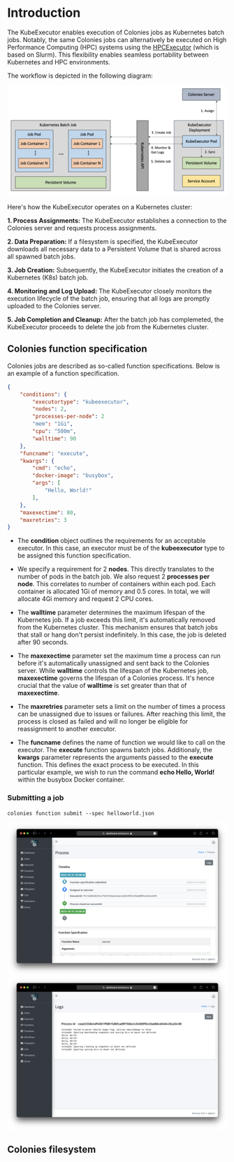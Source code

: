 # Introduction
The KubeExecutor enables execution of Colonies jobs as Kubernetes batch jobs. Notably, the same Colonies jobs can alternatively be executed on High Performance Computing (HPC) systems using the [HPCExecutor](https://github.com/colonyos/executors/tree/main/hpc) (which is based on Slurm). This flexibility enables seamless portability between Kubernetes and HPC environments.

The workflow is depicted in the following diagram:

![Design](docs/KubeExecutorDesign.png)

Here's how the KubeExecutor operates on a Kubernetes cluster:

**1. Process Assignments:** The KubeExecutor establishes a connection to the Colonies server and requests process assignments.

**2. Data Preparation:** If a filesystem is specified, the KubeExecutor downloads all necessary data to a Persistent Volume that is shared across all spawned batch jobs.

**3. Job Creation:** Subsequently, the KubeExecutor initiates the creation of a Kubernetes (K8s) batch job.

**4. Monitoring and Log Upload:** The KubeExecutor closely monitors the execution lifecycle of the batch job, ensuring that all logs are promptly uploaded to the Colonies server.

**5. Job Completion and Cleanup:**  After the batch job has complemeted, the KubeExecutor proceeds to delete the job from the Kubernetes cluster.

## Colonies function specification
Colonies jobs are described as so-called function specifications. Below is an example of a function specification.

```json
{
    "conditions": {
        "executortype": "kubeexecutor",
        "nodes": 2,
        "processes-per-node": 2 
        "mem": "1Gi",
        "cpu": "500m",
        "walltime": 90
    },
    "funcname": "execute",
    "kwargs": {
        "cmd": "echo",
        "docker-image": "busybox",
        "args": [
            "Hello, World!"
        ],
    },
    "maxexectime": 80,
    "maxretries": 3
}
```

* The **condition** object outlines the requirements for an acceptable executor. In this case, an executor must be of the **kubeexecutor** type to be assigned this function specification. 

* We specify a requirement for 2 **nodes**. This directly translates to the number of pods in the batch job. We also request 2 **processes per node**. This correlates to number of containers within each pod. Each container is allocated 1Gi of memory and 0.5 cores. In total, we will allocate 4Gi memory and request 2 CPU cores.

* The **walltime** parameter determines the maximum lifespan of the Kubernetes job. If a job exceeds this limit, it's automatically removed from the Kubernetes cluster. This mechanism ensures that batch jobs that stall or hang don't persist indefinitely. In this case, the job is deleted after 90 seconds.

* The **maxexectime** parameter set the maximum time a process can run before it's automatically unassigned and sent back to the Colonies server. While **walltime** controls the lifespan of the Kubernetes job, **maxexectime** governs the lifespan of a Colonies process.
It's hence crucial that the value of **walltime** is set greater than that of **maxexectime**.

* The **maxretries** parameter sets a limit on the number of times a process can be unassigned due to issues or failures. After reaching this limit, the process is closed as failed and will no longer be eligible for reassignment to another executor.

* The **funcname** defines the name of function we would like to call on the executor. The **execute** function spawns batch jobs. Additionaly, the **kwargs** parameter represents the arguments passed to the **execute** function. This defines the exact process to be executed. In this particular example, we wish to run the command **echo Hello, World!** within the busybox Docker container.

### Submitting a job
```console
colonies function submit --spec helloworld.json 
```

![Process](docs/process.png)
![Logs](docs/processlog.png)

## Colonies filesystem 
